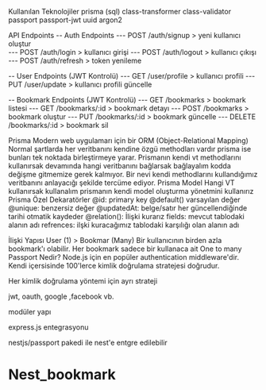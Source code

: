 Kullanılan Teknolojiler
prisma (sql)
class-transformer
class-validator
passport
passport-jwt
uuid
argon2


API Endpoints
-- Auth Endpoints
 --- POST /auth/signup > yeni kullanıcı oluştur  
 --- POST /auth/login > kullanıcı girişi 
 --- POST /auth/logout > kullanıcı çıkışı 
 --- POST /auth/refresh > token yenileme

-- User Endpoints (JWT Kontrolü) 
--- GET /user/profile > kullanıcı profili
 --- PUT /user/update > kullanıcı profili güncelle

-- Bookmark Endpoints (JWT Kontrolü)
 --- GET /bookmarks > bookmark listesi
  --- GET /bookmarks/:id > bookmark detayı 
  --- POST /bookmarks > bookmark oluştur
   --- PUT /bookmarks/:id > bookmark güncelle
    --- DELETE /bookmarks/:id > bookmark sil

Prisma
Modern web uygulamarı için bir ORM (Object-Relational Mapping)
Normal şartlarda her veritbanını kendine özgü methodları vardır prisma ise bunları tek noktada birleştirmeye yarar.
Prismanın kendi vt methodlarını kullanırsak devamında hangi veritbanını bağlarsak bağlayalım kodda değişme gitmemize gerek kalmıyor.
Bir nevi kendi methodlarını kullandığımız veritbanını anlayacığı şekilde tercüme ediyor.
Prisma Model
Hangi VT kullanırsak kullanalım prismanın kendi model oluşturma yönetmini kullanırız
Prisma Özel Dekaratörler
@id: primary key
@default() varsayılan değer
@unique: benzersiz değer
@updatedAt: belge/satır her güncellendiğinde tarihi otmatik kaydeder
@relation(): İlişki kurarız
fields: mevcut tablodaki alanın adı
refrences: ilşki kuracağımız tablodaki karşılığı olan alanın adı

İlişki Yapısı
User (1) > Bookmar (Many)
Bir kullanıcının birden azla bookmark'ı olabilir.
Her bookmark sadece bir kullanaca ait
One to many
Passport Nedir?
Node.js için en popüler authentication middleware'dir. Kendi içersisinde 100'lerce kimlik doğrulama stratejesi doğrudur.

Her kimlik doğrulama yöntemi için ayrı strateji

jwt, oauth, google ,facebook vb.

modüler yapı

express.js entegrasyonu

nestjs/passport pakedi ile nest'e entgre edilebilir

# Nest_bookmark
